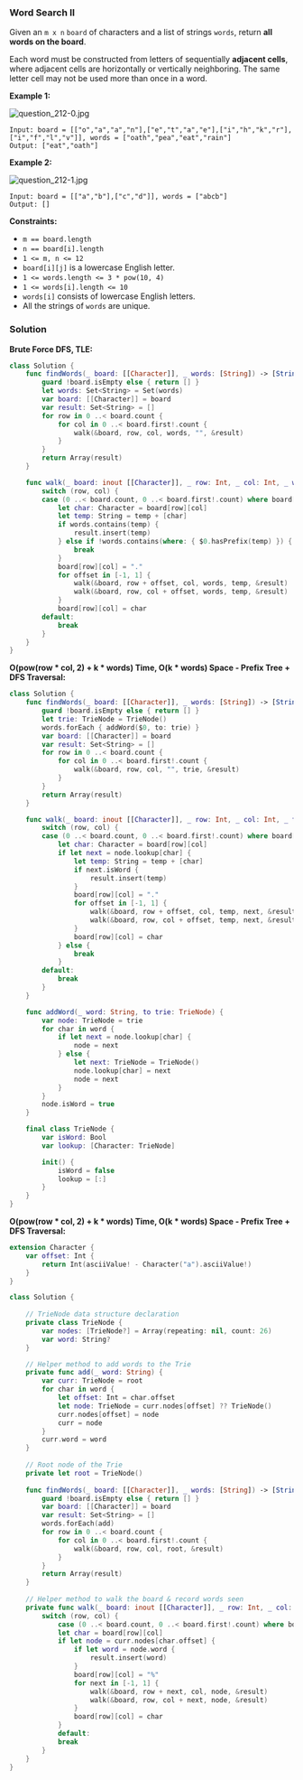 
### Word Search II

Given an `m x n` `board` of characters and a list of strings `words`, return __all words on the board__.

Each word must be constructed from letters of sequentially __adjacent cells__, where adjacent cells are horizontally or vertically neighboring. The same letter cell may not be used more than once in a word.

__Example 1:__

![question_212-0.jpg](../images/question_212-0.jpg)
```
Input: board = [["o","a","a","n"],["e","t","a","e"],["i","h","k","r"],["i","f","l","v"]], words = ["oath","pea","eat","rain"]
Output: ["eat","oath"]
```
__Example 2:__

![question_212-1.jpg](../images/question_212-1.jpg)
```
Input: board = [["a","b"],["c","d"]], words = ["abcb"]
Output: []
```

__Constraints:__
* `m == board.length`
* `n == board[i].length`
* `1 <= m, n <= 12`
* `board[i][j]` is a lowercase English letter.
* `1 <= words.length <= 3 * pow(10, 4)`
* `1 <= words[i].length <= 10`
* `words[i]` consists of lowercase English letters.
* All the strings of `words` are unique.

### Solution
__Brute Force DFS, TLE:__
```Swift
class Solution {
    func findWords(_ board: [[Character]], _ words: [String]) -> [String] {
        guard !board.isEmpty else { return [] }
        let words: Set<String> = Set(words)
        var board: [[Character]] = board
        var result: Set<String> = []
        for row in 0 ..< board.count {
            for col in 0 ..< board.first!.count {
                walk(&board, row, col, words, "", &result)
            }
        }
        return Array(result)
    }

    func walk(_ board: inout [[Character]], _ row: Int, _ col: Int, _ words: Set<String>, _ temp: String, _ result: inout Set<String>) {
        switch (row, col) {
        case (0 ..< board.count, 0 ..< board.first!.count) where board[row][col] != ".":
            let char: Character = board[row][col]
            let temp: String = temp + [char]
            if words.contains(temp) {
                result.insert(temp)
            } else if !words.contains(where: { $0.hasPrefix(temp) }) {
                break
            }
            board[row][col] = "."
            for offset in [-1, 1] {
                walk(&board, row + offset, col, words, temp, &result)
                walk(&board, row, col + offset, words, temp, &result)
            }
            board[row][col] = char
        default:
            break
        }
    }
}
```
__O(pow(row * col, 2) + k * words) Time, O(k * words) Space - Prefix Tree + DFS Traversal:__
```Swift
class Solution {
    func findWords(_ board: [[Character]], _ words: [String]) -> [String] {
        guard !board.isEmpty else { return [] }
        let trie: TrieNode = TrieNode()
        words.forEach { addWord($0, to: trie) }
        var board: [[Character]] = board
        var result: Set<String> = []
        for row in 0 ..< board.count {
            for col in 0 ..< board.first!.count {
                walk(&board, row, col, "", trie, &result)
            }
        }
        return Array(result)
    }

    func walk(_ board: inout [[Character]], _ row: Int, _ col: Int, _ temp: String, _ node: TrieNode, _ result: inout Set<String>) {
        switch (row, col) {
        case (0 ..< board.count, 0 ..< board.first!.count) where board[row][col] != ".":
            let char: Character = board[row][col]
            if let next = node.lookup[char] {
                let temp: String = temp + [char]
                if next.isWord {
                    result.insert(temp)
                }
                board[row][col] = "."
                for offset in [-1, 1] {
                    walk(&board, row + offset, col, temp, next, &result)
                    walk(&board, row, col + offset, temp, next, &result)
                }
                board[row][col] = char
            } else {
                break
            }
        default:
            break
        }
    }

    func addWord(_ word: String, to trie: TrieNode) {
        var node: TrieNode = trie
        for char in word {
            if let next = node.lookup[char] {
                node = next
            } else {
                let next: TrieNode = TrieNode()
                node.lookup[char] = next
                node = next
            }
        }
        node.isWord = true
    }

    final class TrieNode {
        var isWord: Bool
        var lookup: [Character: TrieNode]

        init() {
            isWord = false
            lookup = [:]
        }
    }
}
```
__O(pow(row * col, 2) + k * words) Time, O(k * words) Space - Prefix Tree + DFS Traversal:__
```Swift
extension Character {
    var offset: Int {
        return Int(asciiValue! - Character("a").asciiValue!)
    }
}

class Solution {
    
    // TrieNode data structure declaration
    private class TrieNode {
        var nodes: [TrieNode?] = Array(repeating: nil, count: 26)
        var word: String?
    }

    // Helper method to add words to the Trie
    private func add(_ word: String) {
        var curr: TrieNode = root
        for char in word {
            let offset: Int = char.offset
            let node: TrieNode = curr.nodes[offset] ?? TrieNode()
            curr.nodes[offset] = node
            curr = node
        }
        curr.word = word
    }
    
    // Root node of the Trie
    private let root = TrieNode()
    
    func findWords(_ board: [[Character]], _ words: [String]) -> [String] {
        guard !board.isEmpty else { return [] }
        var board: [[Character]] = board
        var result: Set<String> = []
        words.forEach(add)
        for row in 0 ..< board.count {
            for col in 0 ..< board.first!.count {
                walk(&board, row, col, root, &result)
            }
        }
        return Array(result)
    }
    
    // Helper method to walk the board & record words seen
    private func walk(_ board: inout [[Character]], _ row: Int, _ col: Int, _ curr: TrieNode, _ result: inout Set<String>) {
        switch (row, col) {
            case (0 ..< board.count, 0 ..< board.first!.count) where board[row][col] != "%":
            let char = board[row][col]
            if let node = curr.nodes[char.offset] {
                if let word = node.word {
                    result.insert(word)
                }
                board[row][col] = "%"
                for next in [-1, 1] {
                    walk(&board, row + next, col, node, &result)
                    walk(&board, row, col + next, node, &result)
                }
                board[row][col] = char
            }
            default:
            break
        }
    }
}
```